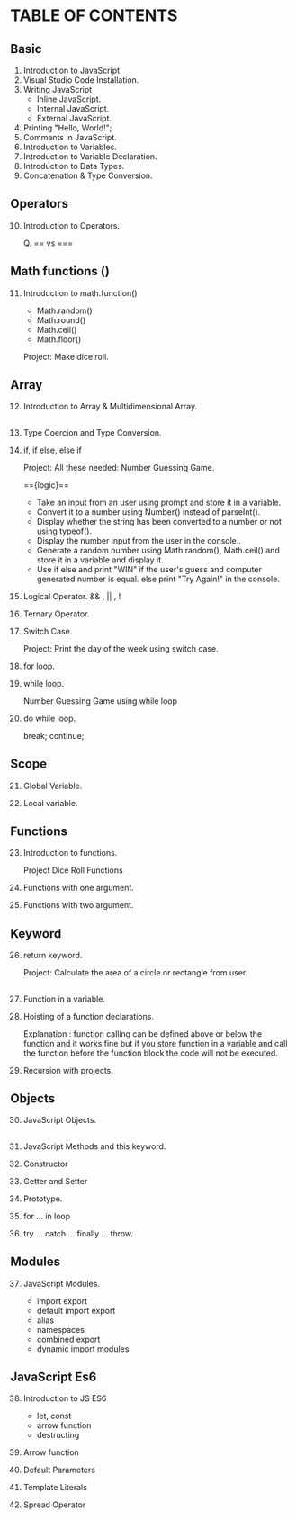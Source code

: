 # TABLE OF CONTENTS

## Basic

1. Introduction to JavaScript
2. Visual Studio Code Installation.
3. Writing JavaScript
   - Inline JavaScript.
   - Internal JavaScript.
   - External JavaScript.
4. Printing "Hello, World!";
5. Comments in JavaScript.
6. Introduction to Variables.
7. Introduction to Variable Declaration.
8. Introduction to Data Types.
9. Concatenation & Type Conversion.

## Operators

10. Introduction to Operators.

    Q. == vs ===

## Math functions ()

11. Introduction to math.function()

    - Math.random()
    - Math.round()
    - Math.ceil()
    - Math.floor()

    Project: Make dice roll.

## Array

12. Introduction to Array &
    Multidimensional Array.

##

13. Type Coercion and Type Conversion.

14. if, if else, else if

    Project: All these needed: Number Guessing Game.

    =={logic}==

    - Take an input from an user using prompt and store it in a variable.
    - Convert it to a number using Number() instead of parseInt().
    - Display whether the string has been converted to a number or not using typeof().
    - Display the number input from the user in the console..
    - Generate a random number using Math.random(), Math.ceil() and store it in a variable and display it.
    - Use if else and print "WIN" if the user's guess and computer generated number is equal. else print "Try Again!" in the console.

15. Logical Operator. && , || , !

16. Ternary Operator.

17. Switch Case.

    Project: Print the day of the week using switch case.

18. for loop.

19. while loop.

    Number Guessing Game using while loop

20. do while loop.

    break; continue;

## Scope

21. Global Variable.

22. Local variable.

## Functions

23. Introduction to functions.

    Project Dice Roll Functions

24. Functions with one argument.

25. Functions with two argument.

## Keyword

26. return keyword.

    Project: Calculate the area of a circle or rectangle from user.

##

27. Function in a variable.

28. Hoisting of a function declarations.

    Explanation : function calling can be defined above or below the function and it works fine but if you store function in a variable and call the function before the function block the code will not be executed.

29. Recursion with projects.

## Objects

30. JavaScript Objects.

##

31. JavaScript Methods and this keyword.

32. Constructor

33. Getter and Setter

34. Prototype.

35. for ... in loop

36. try ... catch ... finally ... throw.

## Modules

37. JavaScript Modules.

    - import export
    - default import export
    - alias
    - namespaces
    - combined export
    - dynamic import modules

## JavaScript Es6

38. Introduction to JS ES6

    - let, const
    - arrow function
    - destructing

39. Arrow function

40. Default Parameters

41. Template Literals

42. Spread Operator
